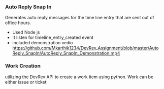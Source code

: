 ### Auto Reply Snap In 
Generates auto reply messages for the time line entry that are sent out of office hours.
* Used Node js
* It listen for timeline_entry_created event
* included demonstration vedio https://github.com/Mkarthik1234/DevRev_Assignment/blob/master/AutoReply_SnapIn/AutoReply_SnapIn_Demonstration.mp4

### Work Creation 
utilizing the DevRev API to create a work item using python. Work can be either issue or ticket
